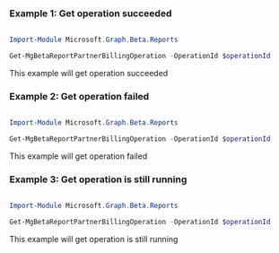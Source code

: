 ### Example 1: Get operation succeeded

```powershell

Import-Module Microsoft.Graph.Beta.Reports

Get-MgBetaReportPartnerBillingOperation -OperationId $operationId

```
This example will get operation succeeded

### Example 2: Get operation failed

```powershell

Import-Module Microsoft.Graph.Beta.Reports

Get-MgBetaReportPartnerBillingOperation -OperationId $operationId

```
This example will get operation failed

### Example 3: Get operation is still running

```powershell

Import-Module Microsoft.Graph.Beta.Reports

Get-MgBetaReportPartnerBillingOperation -OperationId $operationId

```
This example will get operation is still running

